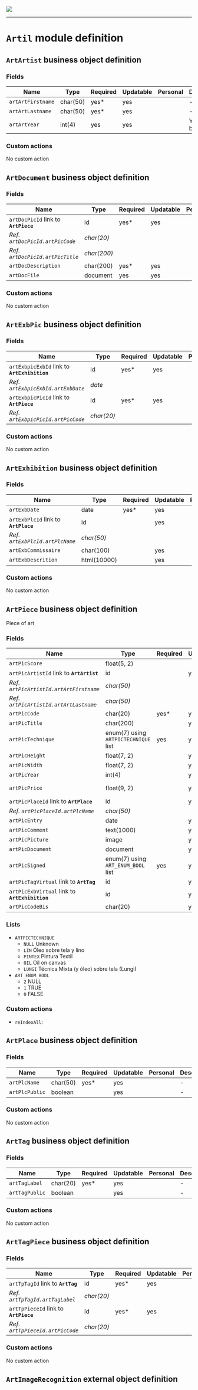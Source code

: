 <!--
 ___ _            _ _    _ _    __
/ __(_)_ __  _ __| (_)__(_) |_ /_/
\__ \ | '  \| '_ \ | / _| |  _/ -_)
|___/_|_|_|_| .__/_|_\__|_|\__\___|
            |_| 
-->
![](https://docs.simplicite.io//logos/logo250.png)
* * *

`Artil` module definition
=========================



`ArtArtist` business object definition
--------------------------------------



### Fields

| Name                                                         | Type                                     | Required | Updatable | Personal | Description                                                                      | 
| ------------------------------------------------------------ | ---------------------------------------- | -------- | --------- | -------- | -------------------------------------------------------------------------------- |
| `artArtFirstname`                                            | char(50)                                 | yes*     | yes       |          | -                                                                                |
| `artArtLastname`                                             | char(50)                                 | yes*     | yes       |          | -                                                                                |
| `artArtYear`                                                 | int(4)                                   | yes      | yes       |          | Year of birth                                                                    |

### Custom actions

No custom action

`ArtDocument` business object definition
----------------------------------------



### Fields

| Name                                                         | Type                                     | Required | Updatable | Personal | Description                                                                      | 
| ------------------------------------------------------------ | ---------------------------------------- | -------- | --------- | -------- | -------------------------------------------------------------------------------- |
| `artDocPicId` link to **`ArtPiece`**                         | id                                       | yes*     | yes       |          | -                                                                                |
| _Ref. `artDocPicId.artPicCode`_                              | _char(20)_                               |          |           |          | -                                                                                |
| _Ref. `artDocPicId.artPicTitle`_                             | _char(200)_                              |          |           |          | -                                                                                |
| `artDocDescription`                                          | char(200)                                | yes*     | yes       |          | -                                                                                |
| `artDocFile`                                                 | document                                 | yes      | yes       |          | -                                                                                |

### Custom actions

No custom action

`ArtExbPic` business object definition
--------------------------------------



### Fields

| Name                                                         | Type                                     | Required | Updatable | Personal | Description                                                                      | 
| ------------------------------------------------------------ | ---------------------------------------- | -------- | --------- | -------- | -------------------------------------------------------------------------------- |
| `artExbpicExbId` link to **`ArtExhibition`**                 | id                                       | yes*     | yes       |          | -                                                                                |
| _Ref. `artExbpicExbId.artExbDate`_                           | _date_                                   |          |           |          | -                                                                                |
| `artExbpicPicId` link to **`ArtPiece`**                      | id                                       | yes*     | yes       |          | -                                                                                |
| _Ref. `artExbpicPicId.artPicCode`_                           | _char(20)_                               |          |           |          | -                                                                                |

### Custom actions

No custom action

`ArtExhibition` business object definition
------------------------------------------



### Fields

| Name                                                         | Type                                     | Required | Updatable | Personal | Description                                                                      | 
| ------------------------------------------------------------ | ---------------------------------------- | -------- | --------- | -------- | -------------------------------------------------------------------------------- |
| `artExbDate`                                                 | date                                     | yes*     | yes       |          | -                                                                                |
| `artExbPlcId` link to **`ArtPlace`**                         | id                                       |          | yes       |          | -                                                                                |
| _Ref. `artExbPlcId.artPlcName`_                              | _char(50)_                               |          |           |          | -                                                                                |
| `artExbCommissaire`                                          | char(100)                                |          | yes       |          | -                                                                                |
| `artExbDescrition`                                           | html(10000)                              |          | yes       |          | -                                                                                |

### Custom actions

No custom action

`ArtPiece` business object definition
-------------------------------------

Piece of art

### Fields

| Name                                                         | Type                                     | Required | Updatable | Personal | Description                                                                      | 
| ------------------------------------------------------------ | ---------------------------------------- | -------- | --------- | -------- | -------------------------------------------------------------------------------- |
| `artPicScore`                                                | float(5, 2)                              |          |           |          | -                                                                                |
| `artPicArtistId` link to **`ArtArtist`**                     | id                                       |          | yes       |          | -                                                                                |
| _Ref. `artPicArtistId.artArtFirstname`_                      | _char(50)_                               |          |           |          | -                                                                                |
| _Ref. `artPicArtistId.artArtLastname`_                       | _char(50)_                               |          |           |          | -                                                                                |
| `artPicCode`                                                 | char(20)                                 | yes*     | yes       |          | -                                                                                |
| `artPicTitle`                                                | char(200)                                |          | yes       |          | -                                                                                |
| `artPicTechnique`                                            | enum(7) using `ARTPICTECHNIQUE` list     | yes      | yes       |          | -                                                                                |
| `artPicHeight`                                               | float(7, 2)                              |          | yes       |          | -                                                                                |
| `artPicWidth`                                                | float(7, 2)                              |          | yes       |          | -                                                                                |
| `artPicYear`                                                 | int(4)                                   |          | yes       |          | -                                                                                |
| `artPicPrice`                                                | float(9, 2)                              |          | yes       |          | Estimated price                                                                  |
| `artPicPlaceId` link to **`ArtPlace`**                       | id                                       |          | yes       |          | -                                                                                |
| _Ref. `artPicPlaceId.artPlcName`_                            | _char(50)_                               |          |           |          | -                                                                                |
| `artPicEntry`                                                | date                                     |          | yes       |          | -                                                                                |
| `artPicComment`                                              | text(1000)                               |          | yes       |          | -                                                                                |
| `artPicPicture`                                              | image                                    |          | yes       |          | -                                                                                |
| `artPicDocument`                                             | document                                 |          | yes       |          | -                                                                                |
| `artPicSigned`                                               | enum(7) using `ART_ENUM_BOOL` list       | yes      | yes       |          | -                                                                                |
| `artPicTagVirtual` link to **`ArtTag`**                      | id                                       |          | yes       |          | -                                                                                |
| `artPicExbVirtual` link to **`ArtExhibition`**               | id                                       |          | yes       |          | -                                                                                |
| `artPicCodeBis`                                              | char(20)                                 |          | yes       |          | -                                                                                |

### Lists

* `ARTPICTECHNIQUE`
    - `NULL` Unknown
    - `LIN` Óleo sobre tela y lino
    - `PINTEX` Pintura Textil
    - `OIL` Oil on canvas
    - `LUNGI` Técnica Mixta (y óleo) sobre tela (Lungi)
* `ART_ENUM_BOOL`
    - `2` NULL
    - `1` TRUE
    - `0` FALSE

### Custom actions

* `reIndexAll`: 

`ArtPlace` business object definition
-------------------------------------



### Fields

| Name                                                         | Type                                     | Required | Updatable | Personal | Description                                                                      | 
| ------------------------------------------------------------ | ---------------------------------------- | -------- | --------- | -------- | -------------------------------------------------------------------------------- |
| `artPlcName`                                                 | char(50)                                 | yes*     | yes       |          | -                                                                                |
| `artPlcPublic`                                               | boolean                                  |          | yes       |          | -                                                                                |

### Custom actions

No custom action

`ArtTag` business object definition
-----------------------------------



### Fields

| Name                                                         | Type                                     | Required | Updatable | Personal | Description                                                                      | 
| ------------------------------------------------------------ | ---------------------------------------- | -------- | --------- | -------- | -------------------------------------------------------------------------------- |
| `artTagLabel`                                                | char(20)                                 | yes*     | yes       |          | -                                                                                |
| `artTagPublic`                                               | boolean                                  |          | yes       |          | -                                                                                |

### Custom actions

No custom action

`ArtTagPiece` business object definition
----------------------------------------



### Fields

| Name                                                         | Type                                     | Required | Updatable | Personal | Description                                                                      | 
| ------------------------------------------------------------ | ---------------------------------------- | -------- | --------- | -------- | -------------------------------------------------------------------------------- |
| `artTpTagId` link to **`ArtTag`**                            | id                                       | yes*     | yes       |          | -                                                                                |
| _Ref. `artTpTagId.artTagLabel`_                              | _char(20)_                               |          |           |          | -                                                                                |
| `artTpPieceId` link to **`ArtPiece`**                        | id                                       | yes*     | yes       |          | -                                                                                |
| _Ref. `artTpPieceId.artPicCode`_                             | _char(20)_                               |          |           |          | -                                                                                |

### Custom actions

No custom action

`ArtImageRecognition` external object definition
------------------------------------------------




